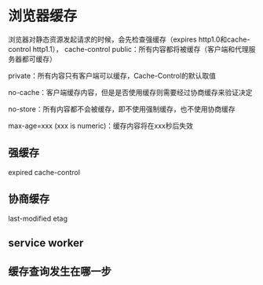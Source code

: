 # 浏览器缓存

浏览器对静态资源发起请求的时候，会先检查强缓存（expires http1.0和cache-control http1.1），
cache-control
public：所有内容都将被缓存（客户端和代理服务器都可缓存）

private：所有内容只有客户端可以缓存，Cache-Control的默认取值

no-cache：客户端缓存内容，但是是否使用缓存则需要经过协商缓存来验证决定

no-store：所有内容都不会被缓存，即不使用强制缓存，也不使用协商缓存

max-age=xxx (xxx is numeric)：缓存内容将在xxx秒后失效

## 强缓存

expired
cache-control

## 协商缓存

last-modified
etag

## service worker

## 缓存查询发生在哪一步
